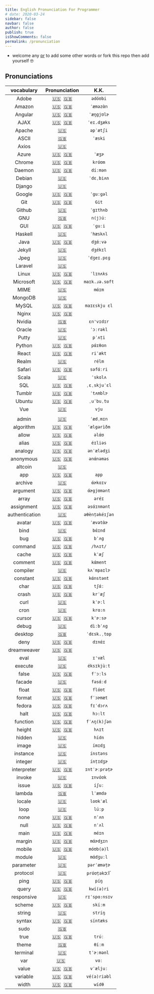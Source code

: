 ```yaml
---
title: English Pronunciation For Programmer
# date: 2020-03-24
sidebar: false
navbar: false
author: false
publish: true
isShowComments: false
permalink: /pronunciation
---
```


- welcome any [pr](https://github.com/xyyolab/english-pronunciation-for-programmer/pulls) to add some other words or fork this repo then add yourself 🤓

## Pronunciations

|   vocabulary   |                                                                                 Pronunciation                                                                                 |      K.K.      |
| :------------: | :---------------------------------------------------------------------------------------------------------------------------------------------------------------------------: | :------------: |
|     Adobe      |     [🇺🇸](https://audio00.forvo.com/audios/mp3/4/q/4q_9032095_39_793_486753.mp3)&nbsp;&nbsp;[🇬🇧](https://audio00.forvo.com/audios/mp3/o/h/oh_8976924_39_793_22709.mp3)     |    `ədóʊbi`    |
|     Amazon     |       [🇺🇸](https://audio00.forvo.com/audios/mp3/5/m/5m_8971513_39_704_1.mp3)&nbsp;&nbsp;[🇬🇧](https://audio00.forvo.com/audios/mp3/8/t/8t_8976924_39_704_22739.mp3)        |   `ˈæməzὰn`    |
|    Angular     | [🇺🇸](https://audio00.forvo.com/audios/mp3/d/r/dr_8971826_39_430437_170186.mp3)&nbsp;&nbsp;[🇬🇧](https://audio00.forvo.com/audios/mp3/v/9/v9_8981864_39_430437_681666.mp3)  |   `ˈæŋgjʊlɚ`   |
|      AJAX      |           [🇺🇸](https://audio00.forvo.com/audios/mp3/j/m/jm_9857836_39_739.mp3)&nbsp;&nbsp;[🇬🇧](https://audio00.forvo.com/audios/mp3/b/s/bs_9449438_39_739.mp3)            |  `ˈeɪ.dʒæks`   |
|     Apache     |                                                   [🇺🇸](https://audio00.forvo.com/audios/mp3/0/q/0q_9391168_39_70766.mp3)                                                    |   `əpˈætʃi`    |
|     ASCII      |                                                 [🇬🇧](https://audio00.forvo.com/audios/mp3/a/l/al_9058719_39_22_1877540.mp3)                                                 |    `ˈæski`     |
|     Axios      |                                                  [🇺🇸](https://audio00.forvo.com/audios/mp3/c/s/cs_9031893_39_5458872.mp3)                                                   |                |
|     Azure      |  [🇺🇸](https://audio00.forvo.com/audios/mp3/7/n/7n_8979744_39_11528_108550.mp3)&nbsp;&nbsp;[🇬🇧](https://audio00.forvo.com/audios/mp3/t/d/td_8986016_39_11528_133203.mp3)   |     `ˈæʒɚ`     |
|     Chrome     | [🇺🇸](https://audio00.forvo.com/audios/mp3/4/n/4n_9004571_39_283929_681213.mp3)&nbsp;&nbsp;[🇬🇧](https://audio00.forvo.com/audios/mp3/h/3/h3_9189479_39_283929_1132930.mp3) |    `króʊm`     |
|     Daemon     |        [🇺🇸](https://audio00.forvo.com/audios/mp3/8/t/8t_9487568_39_213312.mp3)&nbsp;&nbsp;[🇬🇧](https://audio00.forvo.com/audios/mp3/z/v/zv_9449438_39_213312.mp3)         |    `díːmən`    |
|     Debian     |                                                   [🇺🇸](https://audio00.forvo.com/audios/mp3/0/e/0e_9008060_39_12007.mp3)                                                    |   `ˈdɛˌbiʌn`   |
|     Django     |                                               [🇺🇸](https://audio00.forvo.com/audios/mp3/5/p/5p_8986237_39_383395_117451.mp3)                                                |                |
|     Google     |      [🇺🇸](https://audio00.forvo.com/audios/mp3/h/l/hl_8988299_39_4_150966.mp3)&nbsp;&nbsp;[🇬🇧](https://audio00.forvo.com/audios/mp3/t/r/tr_8976924_39_4_997404.mp3)       |   `ˈɡuːɡəl`    |
|      Git       |    [🇺🇸](https://audio00.forvo.com/audios/mp3/f/z/fz_9024049_39_757596_1.mp3)&nbsp;&nbsp;[🇬🇧](https://audio00.forvo.com/audios/mp3/o/t/ot_9062380_39_757596_467326.mp3)    |     `Git`      |
|     Github     |                                                 [🇺🇸](https://audio00.forvo.com/audios/mp3/h/p/hp_9215048_39_1902840_1.mp3)                                                  |   `ˈgɪthʌb`    |
|      GNU       |                                                [🇬🇧](https://audio00.forvo.com/audios/mp3/q/9/q9_8976924_39_120182_51161.mp3)                                                |    `n(j)úː`    |
|      GUI       |     [🇺🇸](https://audio00.forvo.com/audios/mp3/8/d/8d_8971626_39_2190_2349.mp3)&nbsp;&nbsp;[🇬🇧](https://audio00.forvo.com/audios/mp3/g/6/g6_8972638_39_2190_4873.mp3)      |    `ˈɡuːi`     |
|    Haskell     |                                                   [🇺🇸](https://audio00.forvo.com/audios/mp3/9/h/9h_9419905_39_513410.mp3)                                                   |   `ˈhæskʌl`    |
|      Java      |     [🇺🇸](https://audio00.forvo.com/audios/mp3/2/i/2i_8990102_39_5003_1.mp3)&nbsp;&nbsp;[🇬🇧](https://audio00.forvo.com/audios/mp3/e/6/e6_9289988_39_5003_1882114.mp3)      |    `dʒάːvə`    |
|     Jekyll     |                                                  [🇺🇸](https://audio00.forvo.com/audios/mp3/a/v/av_9875260_39_6036948.mp3)                                                   |    `dʒékɪl`    |
|      Jpeg      |                                                   [🇺🇸](https://audio00.forvo.com/audios/mp3/x/a/xa_8971534_39_1759_1.mp3)                                                   |  `ˈdʒeɪ.pɛɡ`   |
|    Laravel     |                                                 [🇺🇸](https://audio00.forvo.com/audios/mp3/l/z/lz_9294055_39_2289308_1.mp3)                                                  |                |
|     Linux      |     [🇺🇸](https://audio00.forvo.com/audios/mp3/j/p/jp_8971657_39_1187_846.mp3)&nbsp;&nbsp;[🇬🇧](https://audio00.forvo.com/audios/mp3/s/z/sz_8998931_39_1187_226489.mp3)     |   `ˈlɪnʌks`    |
|   Microsoft    |      [🇺🇸](https://audio00.forvo.com/audios/mp3/7/x/7x_8973348_39_50_2901.mp3)&nbsp;&nbsp;[🇬🇧](https://audio00.forvo.com/audios/mp3/e/q/eq_9046708_39_50_167298.mp3)       | `maɪk.ɹə.sɒft` |
|      MIME      |                                                  [🇺🇸](https://audio00.forvo.com/audios/mp3/s/r/sr_8992439_39_593622_1.mp3)                                                  |     `mάɪm`     |
|    MongoDB     |                                                  [🇺🇸](https://audio00.forvo.com/audios/mp3/q/4/q4_9487292_39_3719933.mp3)                                                   |                |
|     MySQL      |        [🇺🇸](https://audio00.forvo.com/audios/mp3/3/b/3b_8971580_39_1501_1212.mp3)&nbsp;&nbsp;[🇬🇧](https://audio00.forvo.com/audios/mp3/w/u/wu_9311056_39_1501.mp3)        | `maɪɛskju ɛl`  |
|     Nginx      |       [🇺🇸](https://audio00.forvo.com/audios/mp3/7/w/7w_9761400_39_518805.mp3)&nbsp;&nbsp;[🇬🇧](https://audio00.forvo.com/audios/mp3/6/h/6h_8998052_39_518805_1.mp3)        |                |
|     Nvidia     |                                                 [🇬🇧](https://audio00.forvo.com/audios/mp3/0/w/0w_8971576_39_2935_4867.mp3)                                                  |   `ɛn'vɪdɪr`   |
|     Oracle     |                                                   [🇺🇸](https://audio00.forvo.com/audios/mp3/p/k/pk_9567265_39_70763.mp3)                                                    |   `ˈɔːrəkl`    |
|     Putty      |                                                  [🇺🇸](https://audio00.forvo.com/audios/mp3/9/e/9e_8997694_39_829948_1.mp3)                                                  |    `pˈʌṭi`     |
|     Python     |      [🇺🇸](https://audio00.forvo.com/audios/mp3/i/i/ii_8971936_39_4516_1.mp3)&nbsp;&nbsp;[🇬🇧](https://audio00.forvo.com/audios/mp3/l/g/lg_8973617_39_4516_271235.mp3)      |    `pάɪθɑn`    |
|     React      |      [🇺🇸](https://audio00.forvo.com/audios/mp3/3/b/3b_9489114_39_1265494.mp3)&nbsp;&nbsp;[🇬🇧](https://audio00.forvo.com/audios/mp3/p/w/pw_9105164_39_1265494_1.mp3)       |    `riˈækt`    |
|     Realm      |                                                  [🇺🇸](https://audio00.forvo.com/audios/mp3/6/6/66_8974169_39_69390_1.mp3)                                                   |     `rélm`     |
|     Safari     |        [🇺🇸](https://audio00.forvo.com/audios/mp3/2/4/24_9508368_39_64900.mp3)&nbsp;&nbsp;[🇬🇧](https://audio00.forvo.com/audios/mp3/w/l/wl_8973277_39_64900_1.mp3)         |   `səfάːri`    |
|     Scala      |                                                   [🇺🇸](https://audio00.forvo.com/audios/mp3/1/k/1k_9540499_39_395258.mp3)                                                   |    `ˈskɑlʌ`    |
|      SQL       |    [🇺🇸](https://audio00.forvo.com/audios/mp3/p/i/pi_9033728_39_16_1873617.mp3)&nbsp;&nbsp;[🇬🇧](https://audio00.forvo.com/audios/mp3/b/0/b0_9237650_39_16_1897767.mp3)     |  `ˌɛˌskjuˈɛl`  |
|     Tumblr     |  [🇺🇸](https://audio00.forvo.com/audios/mp3/k/q/kq_9046008_39_17108_17030.mp3)&nbsp;&nbsp;[🇬🇧](https://audio00.forvo.com/audios/mp3/o/4/o4_9065958_39_17108_1319559.mp3)   |   `ˈtʌmblɝ`    |
|     Ubuntu     |     [🇺🇸](https://audio00.forvo.com/audios/mp3/3/2/32_8971536_39_1644_3471.mp3)&nbsp;&nbsp;[🇬🇧](https://audio00.forvo.com/audios/mp3/w/9/w9_8971576_39_1644_1560.mp3)      |   `ˌuˈbuˌtu`   |
|      Vue       |                                                 [🇺🇸](https://audio00.forvo.com/audios/mp3/s/c/sc_9043306_39_1313693_1.mp3)                                                  |     `vju`      |
|                |                                                                                                                                                                               |                |
|     admin      |                                                  [🇺🇸](https://audio00.forvo.com/audios/mp3/8/7/87_8980514_39_383437_1.mp3)                                                  |   `ˈædˌmɪn`    |
|   algorithm    |     [🇺🇸](https://audio00.forvo.com/audios/mp3/8/q/8q_8973400_39_33777_1.mp3)&nbsp;&nbsp;[🇬🇧](https://audio00.forvo.com/audios/mp3/e/p/ep_9011269_39_33777_316190.mp3)     |  `ˈælgərìðm`   |
|     allow      |      [🇺🇸](https://audio00.forvo.com/audios/mp3/n/n/nn_9187295_39_1230.mp3)&nbsp;&nbsp;[🇬🇧](https://audio00.forvo.com/audios/mp3/8/5/85_9269045_39_1230_1377229.mp3)       |     `əlάʊ`     |
|     alias      |       [🇺🇸](https://audio00.forvo.com/audios/mp3/s/1/s1_8979569_39_1363_13089.mp3)&nbsp;&nbsp;[🇬🇧](https://audio00.forvo.com/audios/mp3/p/p/pp_9489960_39_1363.mp3)        |    `éɪliəs`    |
|    analogy     |    [🇺🇸](https://audio00.forvo.com/audios/mp3/c/n/cn_8979744_39_376126_1.mp3)&nbsp;&nbsp;[🇬🇧](https://audio00.forvo.com/audios/mp3/7/k/7k_8981864_39_376126_106657.mp3)    |  `ənˈælədʒi`   |
|   anonymous    |  [🇺🇸](https://audio00.forvo.com/audios/mp3/a/n/an_8973400_39_20639_17640.mp3)&nbsp;&nbsp;[🇬🇧](https://audio00.forvo.com/audios/mp3/k/9/k9_8981864_39_20639_1967394.mp3)   |   `ənάnəməs`   |
|    altcoin     |                 [🇺🇸](https://translate.google.com/translate_tts?ie=UTF-8&q=altcoin&tl=en&total=1&idx=0&textlen=7&tk=386102.220173&client=webapp&prev=input)                 |                |
|      app       |     [🇺🇸](https://audio00.forvo.com/audios/mp3/x/m/xm_9443603_39_649826.mp3)&nbsp;&nbsp;[🇬🇧](https://audio00.forvo.com/audios/mp3/l/2/l2_9022995_39_649826_396882.mp3)     |     `app`      |
|    archive     |                                                    [🇺🇸](https://audio00.forvo.com/audios/mp3/0/1/01_9522357_39_4312.mp3)                                                    |    `άɚkɑɪv`    |
|    argument    |         [🇺🇸](https://audio00.forvo.com/audios/mp3/t/1/t1_9261923_39_23633.mp3)&nbsp;&nbsp;[🇬🇧](https://audio00.forvo.com/audios/mp3/l/x/lx_9045056_39_23633.mp3)          |  `άɚgjʊmənt`   |
|     array      |       [🇺🇸](https://audio00.forvo.com/audios/mp3/q/y/qy_9528854_39_325254.mp3)&nbsp;&nbsp;[🇬🇧](https://audio00.forvo.com/audios/mp3/g/a/ga_8978924_39_325254_1.mp3)        |     `əréɪ`     |
|   assignment   |       [🇺🇸](https://audio00.forvo.com/audios/mp3/j/w/jw_9233607_39_451358.mp3)&nbsp;&nbsp;[🇬🇧](https://audio00.forvo.com/audios/mp3/1/6/16_8981864_39_451358_1.mp3)        |  `əsάɪnmənt`   |
| authentication |                                                  [🇺🇸](https://audio00.forvo.com/audios/mp3/q/8/q8_8985614_39_429927_1.mp3)                                                  | `əθènṭəkéɪʃən` |
|     avatar     | [🇺🇸](https://audio00.forvo.com/audios/mp3/4/0/40_9100838_39_30742_1060994.mp3)&nbsp;&nbsp;[🇬🇧](https://audio00.forvo.com/audios/mp3/l/3/l3_9242900_39_30742_1719668.mp3)  |   `ˈævətὰɚ`    |
|      bind      |                                                  [🇺🇸](https://audio00.forvo.com/audios/mp3/e/5/e5_8976598_39_381342_1.mp3)                                                  |    `bάɪnd`     |
|      bug       |       [🇺🇸](https://audio00.forvo.com/audios/mp3/q/u/qu_8982096_39_399070_1.mp3)&nbsp;&nbsp;[🇬🇧](https://audio00.forvo.com/audios/mp3/3/u/3u_9417657_39_399070.mp3)        |     `bˈʌg`     |
|    command     |        [🇺🇸](https://audio00.forvo.com/audios/mp3/q/s/qs_9396045_39_320437.mp3)&nbsp;&nbsp;[🇬🇧](https://audio00.forvo.com/audios/mp3/0/a/0a_8981864_39_320437.mp3)         |    `/hʌɪt/`    |
|     cache      |         [🇺🇸](https://audio00.forvo.com/audios/mp3/p/z/pz_8971626_39_2049_1.mp3)&nbsp;&nbsp;[🇬🇧](https://audio00.forvo.com/audios/mp3/q/9/q9_9840817_39_2049.mp3)          |     `kˈæʃ`     |
|    comment     |      [🇺🇸](https://audio00.forvo.com/audios/mp3/p/7/p7_9468620_39_63081.mp3)&nbsp;&nbsp;[🇬🇧](https://audio00.forvo.com/audios/mp3/b/9/b9_8981864_39_63081_131223.mp3)      |    `kάment`    |
|    compiler    |                                               [🇺🇸](https://audio00.forvo.com/audios/mp3/6/u/6u_8985614_39_415708_226474.mp3)                                                |  `kʌˈmpaɪlɝ`   |
|    constant    |  [🇺🇸](https://audio00.forvo.com/audios/mp3/s/o/so_9077867_39_69508_824677.mp3)&nbsp;&nbsp;[🇬🇧](https://audio00.forvo.com/audios/mp3/m/8/m8_8981864_39_69508_1693063.mp3)  |   `kάnstənt`   |
|      char      |        [🇺🇸](https://audio00.forvo.com/mp3/9664242/39/9664242_39_4958293.mp3)&nbsp;&nbsp;[🇬🇧](https://audio00.forvo.com/audios/mp3/0/g/0g_8976924_39_298005_1.mp3)         |     `tʃάː`     |
|     crash      |       [🇺🇸](https://audio00.forvo.com/audios/mp3/j/g/jg_9437970_39_317993.mp3)&nbsp;&nbsp;[🇬🇧](https://audio00.forvo.com/audios/mp3/f/g/fg_8976924_39_317993_1.mp3)        |    `krˈæʃ`     |
|      curl      |                                                  [🇺🇸](https://audio00.forvo.com/audios/mp3/p/d/pd_8985614_39_462526_1.mp3)                                                  |    `kˈɚːl`     |
|      cron      |                  [🇺🇸](https://translate.google.com/translate_tts?ie=UTF-8&q=cron&tl=en&total=1&idx=0&textlen=4&tk=853007.769076&client=webapp&prev=input)                   |    `krɑ:n`     |
|     cursor     |       [🇺🇸](https://audio00.forvo.com/audios/mp3/c/7/c7_9454262_39_7702.mp3)&nbsp;&nbsp;[🇬🇧](https://audio00.forvo.com/audios/mp3/b/q/bq_9189479_39_7702_760155.mp3)       |    `kˈɚːsɚ`    |
|     debug      |                                                  [🇺🇸](https://audio00.forvo.com/audios/mp3/o/x/ox_9002322_39_550002_1.mp3)                                                  |   `dìːbˈʌg`    |
|    desktop     |                                                [🇬🇧](https://audio00.forvo.com/audios/mp3/o/b/ob_8981864_39_30783_19653.mp3)                                                 |  `ˈdɛsk.ˌtɒp`  |
|      deny      | [🇺🇸](https://audio00.forvo.com/audios/mp3/o/e/oe_8986016_39_411268_160160.mp3)&nbsp;&nbsp;[🇬🇧](https://audio00.forvo.com/audios/mp3/2/h/2h_8986237_39_411268_163274.mp3)  |    `dɪnάɪ`     |
|  dreamweaver   |     [🇺🇸](https://audio00.forvo.com/audios/mp3/c/x/cx_8975972_39_286663.mp3)&nbsp;&nbsp;[🇬🇧](https://audio00.forvo.com/audios/mp3/y/r/yr_8976924_39_286663_44737.mp3)      |                |
|      eval      |                                                  [🇺🇸](https://audio00.forvo.com/audios/mp3/k/5/k5_9373812_39_3084067.mp3)                                                   |    `ɪ'væl`     |
|    execute     |                                                [🇺🇸](https://audio00.forvo.com/audios/mp3/u/i/ui_9098832_39_15118_14590.mp3)                                                 |  `éksɪkjùːt`   |
|     false      |     [🇺🇸](https://audio00.forvo.com/audios/mp3/3/j/3j_8979661_39_330974_1.mp3)&nbsp;&nbsp;[🇬🇧](https://audio00.forvo.com/audios/mp3/s/q/sq_8981864_39_14762_14431.mp3)     |    `fˈɔːls`    |
|     facade     |                                                  [🇺🇸](https://audio00.forvo.com/audios/mp3/5/6/56_9607240_39_5301033.mp3)                                                   |    `fəsάːd`    |
|     float      |     [🇺🇸](https://audio00.forvo.com/audios/mp3/2/d/2d_9611797_39_285724.mp3)&nbsp;&nbsp;[🇬🇧](https://audio00.forvo.com/audios/mp3/z/a/za_8981864_39_285724_42606.mp3)      |    `flóʊt`     |
|     format     |  [🇺🇸](https://audio00.forvo.com/audios/mp3/h/o/ho_8979512_39_26785_114365.mp3)&nbsp;&nbsp;[🇬🇧](https://audio00.forvo.com/audios/mp3/b/l/bl_8981864_39_26785_620266.mp3)   |   `fˈɔɚmæt`    |
|     fedora     |  [🇺🇸](https://audio00.forvo.com/audios/mp3/9/y/9y_9020859_39_12012_385391.mp3)&nbsp;&nbsp;[🇬🇧](https://audio00.forvo.com/audios/mp3/k/m/km_8981864_39_12012_385424.mp3)   |   `fɪˈdɔrʌ`    |
|      halt      |     [🇺🇸](https://audio00.forvo.com/audios/mp3/i/f/if_8985614_39_23241_125242.mp3)&nbsp;&nbsp;[🇬🇧](https://audio00.forvo.com/audios/mp3/5/5/55_9583261_39_4451180.mp3)     |    `hɔ:lt`     |
|    function    |       [🇺🇸](https://audio00.forvo.com/audios/mp3/4/8/48_8979661_39_330956_1.mp3)&nbsp;&nbsp;[🇬🇧](https://audio00.forvo.com/audios/mp3/c/u/cu_9320779_39_330956.mp3)        |  `fˈʌŋ(k)ʃən`  |
|     height     |      [🇺🇸](https://audio00.forvo.com/audios/mp3/n/v/nv_9054385_39_14763_14409.mp3)&nbsp;&nbsp;[🇬🇧](https://audio00.forvo.com/audios/mp3/d/s/ds_9606133_39_14763.mp3)       |     `hʌɪt`     |
|     hidden     |                                                     [🇺🇸](https://audio00.forvo.com/mp3/9487568/39/9487568_39_12602.mp3)                                                     |     `hídn`     |
|     image      |                                                [🇺🇸](https://audio00.forvo.com/audios/mp3/7/z/7z_8986237_39_1090_427313.mp3)                                                 |    `ímɪdʒ`     |
|    instance    |                                                    [🇺🇸](https://audio00.forvo.com/mp3/9487568/39/9487568_39_373938.mp3)                                                     |   `ínstəns`    |
|    integer     |                                                   [🇺🇸](https://audio00.forvo.com/audios/mp3/g/z/gz_8975595_39_285723.mp3)                                                   |   `ínṭɪdʒɚ`    |
|  interpreter   |     [🇺🇸](https://audio00.forvo.com/audios/mp3/o/v/ov_8979661_39_336373_90714.mp3)&nbsp;&nbsp;[🇬🇧](https://audio00.forvo.com/audios/mp3/u/9/u9_8981864_39_336373.mp3)      | `ɪntˈɚːprəṭɚ`  |
|     invoke     |                                                  [🇺🇸](https://audio00.forvo.com/audios/mp3/n/o/no_9002322_39_550000_1.mp3)                                                  |    `ɪnvóʊk`    |
|     issue      |   [🇺🇸](https://audio00.forvo.com/audios/mp3/1/b/1b_9278997_39_6914_1369031.mp3)&nbsp;&nbsp;[🇬🇧](https://audio00.forvo.com/audios/mp3/2/q/2q_9058872_39_6914_423751.mp3)   |     `íʃuː`     |
|     lambda     |                                                  [🇬🇧](https://audio00.forvo.com/audios/mp3/f/a/fa_8976924_39_296024_1.mp3)                                                  |    `lˈæmdə`    |
|     locale     |                                                  [🇺🇸](https://audio00.forvo.com/audios/mp3/5/w/5w_8975259_39_293398_1.mp3)                                                  |   `loʊkˈæl`    |
|      loop      |                                                   [🇺🇸](https://audio00.forvo.com/audios/mp3/4/r/4r_9410655_39_293294.mp3)                                                   |     `lúːp`     |
|      none      |   [🇺🇸](https://audio00.forvo.com/audios/mp3/m/l/ml_8980514_39_372633_1.mp3)&nbsp;&nbsp;[🇬🇧](https://audio00.forvo.com/audios/mp3/d/5/d5_9249526_39_372633_1543288.mp3)    |     `nˈʌn`     |
|      null      |                                      [🇺🇸](https://audio00.forvo.com/audios/mp3/8/t/8t_9000059_39_24993_227384.mp3)&nbsp;&nbsp;[🇬🇧]()                                      |     `nˈʌl`     |
|      main      |      [🇺🇸](https://audio00.forvo.com/audios/mp3/z/5/z5_9378780_39_6032.mp3)&nbsp;&nbsp;[🇬🇧](https://audio00.forvo.com/audios/mp3/q/l/ql_8981864_39_6032_1524222.mp3)       |     `méɪn`     |
|     margin     |       [🇺🇸](https://audio00.forvo.com/audios/mp3/1/8/18_8971536_39_1855_1.mp3)&nbsp;&nbsp;[🇬🇧](https://audio00.forvo.com/audios/mp3/2/w/2w_8981864_39_1855_1940.mp3)       |   `mάɚdʒɪn`    |
|     mobile     |       [🇺🇸](https://audio00.forvo.com/audios/mp3/1/6/16_8971513_39_720_1.mp3)&nbsp;&nbsp;[🇬🇧](https://audio00.forvo.com/audios/mp3/z/4/z4_8978331_39_720_37227.mp3)        |   `móʊb(ə)l`   |
|     module     |                                                  [🇺🇸](https://audio00.forvo.com/audios/mp3/r/0/r0_8973812_39_70769_1.mp3)                                                   |   `mάdʒuːl`    |
|   parameter    |                                                    [🇺🇸](https://audio00.forvo.com/audios/mp3/s/p/sp_9410655_39_4803.mp3)                                                    |  `pərˈæməṭɚ`   |
|    protocol    |                                                   [🇺🇸](https://audio00.forvo.com/audios/mp3/b/c/bc_9566150_39_319675.mp3)                                                   | `próʊṭək`ɔːl`  |
|      ping      |                                        [🇺🇸](https://audio00.forvo.com/audios/mp3/m/2/m2_8976598_39_375621_1.mp3)&nbsp;&nbsp;[🇬🇧]()                                        |     `píŋ`      |
|     query      |       [🇺🇸](https://audio00.forvo.com/audios/mp3/l/8/l8_9497651_39_4523.mp3)&nbsp;&nbsp;[🇬🇧](https://audio00.forvo.com/audios/mp3/9/p/9p_8981864_39_4523_602316.mp3)       |   `kwí(ə)ri`   |
|   responsive   |                                                  [🇺🇸](https://audio00.forvo.com/audios/mp3/g/5/g5_9022569_39_765794_1.mp3)                                                  | `rɪˈspɑ:nsɪv`  |
|     scheme     |      [🇺🇸](https://audio00.forvo.com/audios/mp3/z/5/z5_9043306_39_30933.mp3)&nbsp;&nbsp;[🇬🇧](https://audio00.forvo.com/audios/mp3/9/1/91_9047998_39_30933_19831.mp3)       |    `skíːm`     |
|     string     |                                                  [🇺🇸](https://audio00.forvo.com/audios/mp3/q/1/q1_8985614_39_451142_1.mp3)                                                  |    `stríŋ`     |
|     syntax     |   [🇺🇸](https://audio00.forvo.com/audios/mp3/6/a/6a_9144644_39_71887_656862.mp3)&nbsp;&nbsp;[🇬🇧](https://audio00.forvo.com/audios/mp3/e/1/e1_9016238_39_71887_27612.mp3)   |   `síntæks`    |
|      sudo      |                                                [🇬🇧](https://audio00.forvo.com/audios/mp3/p/w/pw_9218662_39_282780_35760.mp3)                                                |                |
|      true      |     [🇺🇸](https://audio00.forvo.com/audios/mp3/g/k/gk_8975595_39_282290_34721.mp3)&nbsp;&nbsp;[🇬🇧](https://audio00.forvo.com/audios/mp3/b/u/bu_8981864_39_282290.mp3)      |     `trúː`     |
|     theme      |                                               [🇬🇧](https://audio00.forvo.com/audios/mp3/4/a/4a_8986016_39_411577_160383.mp3)                                                |     `θíːm`     |
|    terminal    |                                               [🇺🇸](https://audio00.forvo.com/audios/mp3/4/t/4t_9276438_39_10595_1453305.mp3)                                                |   `tˈɚːmənl`   |
|      var       |                                             [🇺🇸](https://audio00.forvo.com/audios/mp3/a/t/at_9446742_39_31288.mp3)&nbsp;&nbsp;                                              |     `vɑː`      |
|     value      |    [🇺🇸](https://audio00.forvo.com/audios/mp3/g/v/gv_9093873_39_307493_64950.mp3)&nbsp;&nbsp;[🇬🇧](https://audio00.forvo.com/audios/mp3/j/m/jm_8976924_39_307493_1.mp3)     |   `vˈæljuː`    |
|    variable    |     [🇺🇸](https://audio00.forvo.com/audios/mp3/m/p/mp_8975595_39_282615_35388.mp3)&nbsp;&nbsp;[🇬🇧](https://audio00.forvo.com/audios/mp3/0/s/0s_9636295_39_282615.mp3)      |  `vé(ə)riəbl`  |
|     width      |     [🇺🇸](https://audio00.forvo.com/audios/mp3/r/b/rb_8972856_39_14762_1.mp3)&nbsp;&nbsp;[🇬🇧](https://audio00.forvo.com/audios/mp3/s/q/sq_8981864_39_14762_14431.mp3)      |     `wídθ`     |